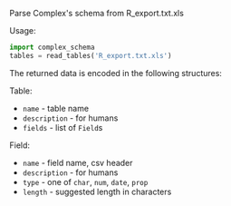 Parse Complex's schema from R_export.txt.xls

Usage:

```python
import complex_schema
tables = read_tables('R_export.txt.xls')
```

The returned data is encoded in the following structures:

Table:
- `name` - table name
- `description` - for humans
- `fields` - list of `Field`s

Field:
- `name` - field name, csv header
- `description` - for humans
- `type` - one of `char`, `num`, `date`, `prop`
- `length` - suggested length in characters
